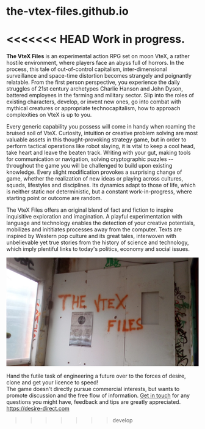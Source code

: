 # the-vtex-files.github.io
<<<<<<< HEAD
Work in progress.
=======
**The VteX Files** is an experimental action RPG set on moon VteX, a rather hostile environment, where players face an abyss full of horrors. In the process, this tale of out-of-control capitalism, inter-dimensional surveillance and space-time distortion becomes strangely and poignantly relatable.
From the first person perspective, you experience the daily struggles of 21st century archetypes Charlie Hanson and John Dyson, battered employees in the farming and military sector. Slip into the roles of existing characters, develop, or invent new ones, go into combat with mythical creatures or appropriate technocapitalism, how to approach complexities on VteX is up to you.

Every generic capability you possess will come in handy when roaming the bruised soil of VteX. Curiosity, intuition or creative problem solving are most valuable assets in this thought-provoking strategy game, but in order to perform tactical operations like robot slaying, it is vital to keep a cool head, take heart and leave the beaten track. 
Writing  with your gut, making tools for communication or navigation, solving cryptographic puzzles --
throughout the game you will be challenged to build upon existing knowledge. Every slight modification provokes a surprising change of game, whether the realization of new ideas or playing across cultures, squads, lifestyles and disciplines. Its dynamics adapt to those of life, which is neither static nor deterministic, but a constant work-in-progress, where starting point or outcome are random.

The VteX Files offers an original blend of fact and fiction to inspire inquisitive exploration and imagination.
A playful experimentation with language and technology
enables the detection of your creative potentials, mobilizes and inititiates processes away from the computer. 
Texts are inspired by Western pop culture and its great tales, interwoven with unbelievable yet true stories from the history of science and technology, which imply plentiful links to today's politics, economy and social issues.

![](images/the-vtex-files01.jpg)

Hand the futile task of engineering a future over to the forces of desire, clone and get your licence to speed!  
The game doesn't directly pursue commercial interests, but wants to promote discussion and the free flow of information. 
[Get in touch](mailto:ca_jaeger@protonmail.com) for any questions you might have, feedback and tips are greatly appreciated.\
https://desire-direct.com
>>>>>>>develop
